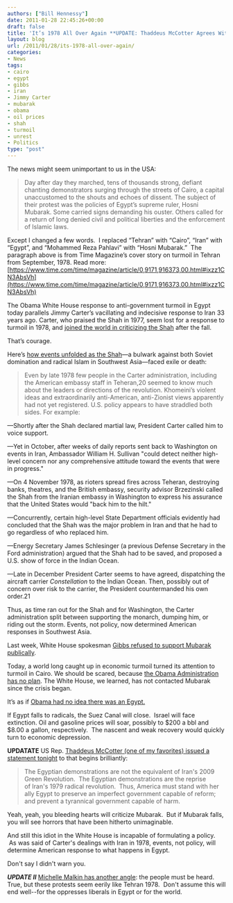 ```yaml
---
authors: ["Bill Hennessy"]
date: 2011-01-28 22:45:26+00:00
draft: false
title: 'It’s 1978 All Over Again **UPDATE: Thaddeus McCotter Agrees With Me**'
layout: blog
url: /2011/01/28/its-1978-all-over-again/
categories:
- News
tags:
- cairo
- egypt
- gibbs
- iran
- Jimmy Carter
- mubarak
- obama
- oil prices
- shah
- turmoil
- unrest
- Politics
type: "post"
---
```


The news might seem unimportant to us in the USA:


> Day after day they marched, tens of thousands strong, defiant chanting demonstrators surging through the streets of Cairo, a capital unaccustomed to the shouts and echoes of dissent. The subject of their protest was the policies of Egypt’s supreme ruler, Hosni Mubarak. Some carried signs demanding his ouster. Others called for a return of long denied civil and political liberties and the enforcement of Islamic laws.


Except I changed a few words.  I replaced “Tehran” with “Cairo”, “Iran” with “Egypt”, and “Mohammed Reza Pahlavi” with “Hosni Mubarak.”  The paragraph above is from Time Magazine’s cover story on turmoil in Tehran from September, 1978. Read more: [https://www.time.com/time/magazine/article/0,9171,916373,00.html#ixzz1CN3AbsVh](https://www.time.com/time/magazine/article/0,9171,916373,00.html#ixzz1CN3AbsVh)

The Obama White House response to anti-government turmoil in Egypt today parallels Jimmy Carter’s vacillating and indecisive response to Iran 33 years ago. Carter, who praised the Shah in 1977, seem lost for a response to turmoil in 1978, and [joined the world in criticizing the Shah](https://www.time.com/time/magazine/article/0,9171,912545,00.html) after the fall.

That’s courage.

Here’s [how events unfolded as the Shah](https://www.parstimes.com/history/carter_doctrine.html)—a bulwark against both Soviet domination and radical Islam in Southwest Asia—faced exile or death:


> Even by late 1978 few people in the Carter administration, including the American embassy staff in Teheran,20 seemed to know much about the leaders or directions of the revolution. Khomeini’s violent ideas and extraordinarily anti-American, anti-Zionist views apparently had not yet registered. U.S. policy appears to have straddled both sides. For example:

—Shortly after the Shah declared martial law, President Carter called him to voice support.

—Yet in October, after weeks of daily reports sent back to Washington on events in Iran, Ambassador William H. Sullivan "could detect neither high-level concern nor any comprehensive attitude toward the events that were in progress."

—On 4 November 1978, as rioters spread fires across Teheran, destroying banks, theatres, and the British embassy, security advisor Brzezinski called the Shah from the Iranian embassy in Washington to express his assurance that the United States would "back him to the hilt."

—Concurrently, certain high-level State Department officials evidently had concluded that the Shah was the major problem in Iran and that he had to go regardless of who replaced him.

—Energy Secretary James Schlesinger (a previous Defense Secretary in the Ford administration) argued that the Shah had to be saved, and proposed a U.S. show of force in the Indian Ocean.

—Late in December President Carter seems to have agreed, dispatching the aircraft carrier _Constellation_ to the Indian Ocean. Then, possibly out of concern over risk to the carrier, the President countermanded his own order.21

Thus, as time ran out for the Shah and for Washington, the Carter administration split between supporting the monarch, dumping him, or riding out the storm. Events, not policy, now determined American responses in Southwest Asia.


Last week, White House spokesman [Gibbs refused to support Mubarak publically](https://www.nationalreview.com/corner/258077/gibbs-wont-say-us-still-supports-mubarak-daniel-foster).

Today, a world long caught up in economic turmoil turned its attention to turmoil in Cairo. We should be scared, because [the Obama Administration has no plan](https://nation.foxnews.com/president-obama/2011/01/28/obama-under-fire-day-rage-dawns-egypt). The White House, we learned, has not contacted Mubarak since the crisis began.

It’s as if [Obama had no idea there was an Egypt.](https://blogs.wsj.com/dispatch/tag/egypt/)

If Egypt falls to radicals, the Suez Canal will close.  Israel will face extinction. Oil and gasoline prices will soar, possibly to $200 a bbl and $8.00 a gallon, respectively.  The nascent and weak recovery would quickly turn to economic depression.

**UPDATATE** US Rep. [Thaddeus McCotter (one of my favorites) issued a statement tonight](https://mccotter.house.gov/news/press-releases/2011/01/mccotter-statement-on-egyptian-crisis-america-must-stand-with-her-ally-egypt.shtml) to that begins brilliantly:


> The Egyptian demonstrations are not the equivalent of Iran's 2009 Green Revolution.  The Egyptian demonstrations are the reprise of Iran's 1979 radical revolution.  Thus, America must stand with her ally Egypt to preserve an imperfect government capable of reform; and prevent a tyrannical government capable of harm.


Yeah, yeah, you bleeding hearts will criticize Mubarak.  But if Mubarak falls, you will see horrors that have been hitherto unimaginable.

And still this idiot in the White House is incapable of formulating a policy.  As was said of Carter's dealings with Iran in 1978, events, not policy, will determine American response to what happens in Egypt.

Don't say I didn't warn you.

***UPDATE II*** [Michelle Malkin has another angle](https://michellemalkin.com/2011/01/28/uprising-in-egypt/): the people must be heard. True, but these protests seem eerily like Tehran 1978.  Don't assume this will end well--for the oppresses liberals in Egypt or for the world.
